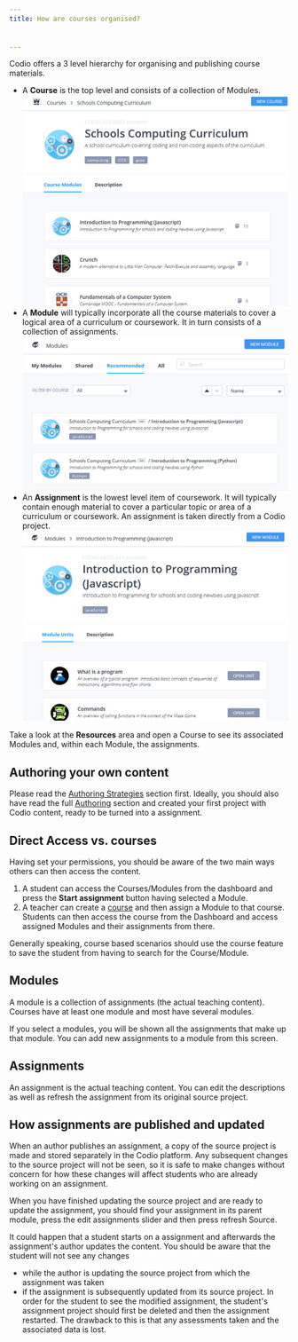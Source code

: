 ```yaml
---
title: How are courses organised?


---
```



Codio offers a 3 level hierarchy for organising and publishing course materials.

- A **Course** is the top level and consists of a collection of Modules.
![authtoken](/img/courses_small.png)
- A **Module** will typically incorporate all the course materials to cover a logical area of a curriculum or coursework. It in turn consists of a collection of assignments.
![authtoken](/img/module_browser_small.png)
- An **Assignment** is the lowest level item of coursework. It will typically contain enough material to cover a particular topic or area of a curriculum or coursework. An assignment is taken directly from a Codio project.
![authtoken](/img/units_small.png)

Take a look at the **Resources** area and open a Course to see its associated Modules and, within each Module, the assignments.


## Authoring your own content

Please read the [Authoring Strategies](/content/authoring/3ways) section first. Ideally, you should also have read the full [Authoring](/content/authoring) section and created your first project with Codio content, ready to be turned into a assignment.


## Direct Access vs. courses
Having set your permissions, you should be aware of the two main ways others can then access the content.

1. A student can access the Courses/Modules from the dashboard and press the **Start assignment** button having selected a Module.
1. A teacher can create a [course](/classes/classmanagement/create-class) and then assign a Module to that course. Students can then access the course from the Dashboard and access assigned Modules and their assignments from there.

Generally speaking, course based scenarios should use the course feature to save the student from having to search for the Course/Module.


## Modules
A module is a collection of assignments (the actual teaching content). Courses have at least one module and most have several modules.

If you select a modules, you will be shown all the assignments that make up that module. You can add new assignments to a module from this screen.

## Assignments
An assignment is the actual teaching content. You can edit the descriptions as well as refresh the assignment from its original source project.

## How assignments are published and updated
When an author publishes an assignment, a copy of the source project is made and stored separately in the Codio platform. Any subsequent changes to the source project will not be seen, so it is safe to make changes without concern for how these changes will affect students who are already working on an assignment.

When you have finished updating the source project and are ready to update the assignment, you should find your assignment in its parent module, press the edit assignments slider and then press refresh Source.

It could happen that a student starts on a assignment and afterwards the assignment's author updates the content. You should be aware that the student will not see any changes

- while the author is updating the source project from which the assignment was taken
- if the assignment is subsequently updated from its source project. In order for the student to see the modified assignment, the student's assignment project should first be deleted and then the assignment restarted. The drawback to this is that any assessments taken and the associated data is lost.




